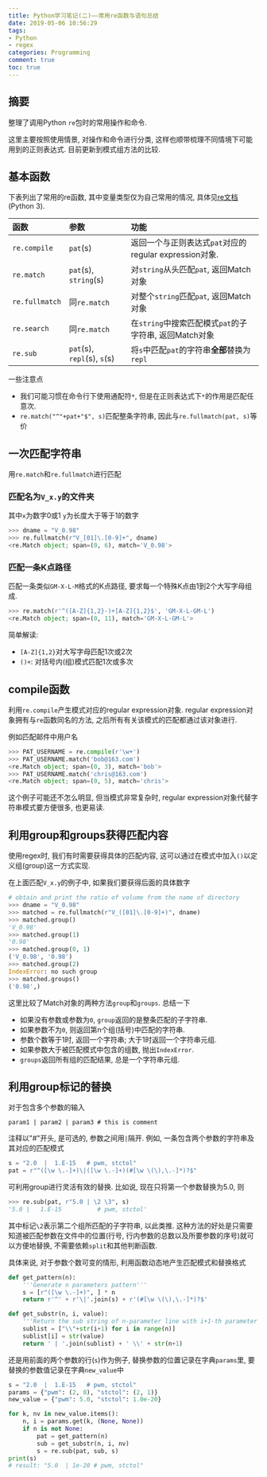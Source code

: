 ```yaml
---
title: Python学习笔记(二)——常用re函数与语句总结
date: 2019-05-06 10:56:29
tags:
- Python
- regex
categories: Programming
comment: true
toc: true
---
```


## 摘要

整理了调用Python `re`包时的常用操作和命令. <!--more-->

这里主要按照使用情景, 对操作和命令进行分类, 这样也顺带梳理不同情境下可能用到的正则表达式. 目前更新到模式组方法的比较.

## 基本函数

下表列出了常用的re函数, 其中变量类型仅为自己常用的情况, 具体见[re文档](https://docs.python.org/3/library/re.html)(Python 3).

| 函数           | 参数                        | 功能                                                   |
| :------------- | :-------------------------- | :----------------------------------------------------- |
| `re.compile`   | `pat`(s)                    | 返回一个与正则表达式`pat`对应的regular expression对象. |
| `re.match`     | `pat`(s), `string`(s)       | 对`string`从头匹配`pat`, 返回Match对象                 |
| `re.fullmatch` | 同`re.match`                | 对整个`string`匹配`pat`, 返回Match对象                 |
| `re.search`    | 同`re.match`                | 在`string`中搜索匹配模式`pat`的子字符串, 返回Match对象 |
| `re.sub`       | `pat`(s), `repl`(s), `s`(s) | 将`s`中匹配`pat`的字符串**全部**替换为`repl`           |

一些注意点

- 我们可能习惯在命令行下使用通配符`*`, 但是在正则表达式下`*`的作用是匹配任意次.
- `re.match("^"+pat+"$", s)`匹配整条字符串, 因此与`re.fullmatch(pat, s)`等价

## 一次匹配字符串

用`re.match`和`re.fullmatch`进行匹配

### 匹配名为`V_x.y`的文件夹

其中`x`为数字0或1 `y`为长度大于等于1的数字

```python
>>> dname = "V_0.98"
>>> re.fullmatch(r"V_[01]\.[0-9]+", dname)
<re.Match object; span=(0, 6), match='V_0.98'>
```

### 匹配一条K点路径

匹配一条类似`GM-X-L-M`格式的K点路径, 要求每一个特殊K点由1到2个大写字母组成.

```python
>>> re.match(r'^([A-Z]{1,2}-)+[A-Z]{1,2}$', 'GM-X-L-GM-L')
<re.Match object; span=(0, 11), match='GM-X-L-GM-L'>
```

简单解读:

- `[A-Z]{1,2}`对大写字母匹配1次或2次
- `()+`: 对括号内(组)模式匹配1次或多次

## compile函数

利用`re.compile`产生模式对应的regular expression对象. regular expression对象拥有与`re`函数同名的方法, 之后所有有关该模式的匹配都通过该对象进行.

例如匹配邮件中用户名

```python
>>> PAT_USERNAME = re.compile(r'\w+')
>>> PAT_USERNAME.match('bob@163.com')
<re.Match object; span=(0, 3), match='bob'>
>>> PAT_USERNAME.match('chris@163.com')
<re.Match object; span=(0, 5), match='chris'>
```

这个例子可能还不怎么明显, 但当模式非常复杂时, regular expression对象代替字符串模式要方便很多, 也更易读.

## 利用group和groups获得匹配内容

使用regex时, 我们有时需要获得具体的匹配内容, 这可以通过在模式中加入`()`以定义组(group)这一方式实现.

在上面匹配`V_x.y`的例子中, 如果我们要获得后面的具体数字

```python
# obtain and print the ratio of volume from the name of directory
>>> dname = "V_0.98"
>>> matched = re.fullmatch(r"V_([01]\.[0-9]+)", dname)
>>> matched.group()
'V_0.98'
>>> matched.group(1)
'0.98'
>>> matched.group(0, 1)
('V_0.98', '0.98')
>>> matched.group(2)
IndexError: no such group
>>> matched.groups()
('0.98',)
```

这里比较了Match对象的两种方法`group`和`groups`. 总结一下

- 如果没有参数或参数为`0`, `group`返回的是整条匹配的子字符串.
- 如果参数不为`0`, 则返回第n个组(括号)中匹配的字符串.
- 参数个数等于1时, 返回一个字符串; 大于1时返回一个字符串元组.
- 如果参数大于被匹配模式中包含的组数, 抛出`IndexError`.
- `groups`返回所有组的匹配结果, 总是一个字符串元组.

## 利用group标记的替换

对于包含多个参数的输入

```text
param1 | param2 | param3 # this is comment
```

注释以"#"开头, 是可选的, 参数之间用`|`隔开. 例如, 一条包含两个参数的字符串及其对应的匹配模式

```python
s = "2.0  |  1.E-15   # pwm, stctol"
pat = r"^([\w \.-]+)\|([\w \.-]+)(#[\w \(\),\.-]*)?$"
```

可利用group进行灵活有效的替换. 比如说, 现在只将第一个参数替换为5.0, 则

```python
>>> re.sub(pat, r"5.0 | \2 \3", s)
'5.0 |   1.E-15          # pwm, stctol'
```

其中标记`\2`表示第二个组所匹配的子字符串, 以此类推. 这种方法的好处是只需要知道被匹配参数在文件中的位置(行号, 行内参数的总数以及所要参数的序号)就可以方便地替换, 不需要依赖`split`和其他判断函数.

具体来说, 对于参数个数可变的情形, 利用函数动态地产生匹配模式和替换格式

```python
def get_pattern(n):
    '''Generate n parameters pattern'''
    s = [r"([\w \.-]+)", ] * n
    return r'^' + r'\|'.join(s) + r'(#[\w \(\),\.-]*)?$'

def get_substr(n, i, value):
    '''Return the sub string of n-parameter line with i+1-th parameter as value'''
    sublist = ["\\"+str(i+1) for i in range(n)]
    sublist[i] = str(value)
    return ' | '.join(sublist) + ' \\' + str(n+1)
```

还是用前面的两个参数的行(`s`)作为例子, 替换参数的位置记录在字典`params`里, 要替换的参数值记录在字典`new_value`中

```python
s = "2.0  |  1.E-15   # pwm, stctol"
params = {"pwm": (2, 0), "stctol": (2, 1)}
new_value = {"pwm": 5.0, "stctol": 1.0e-20}

for k, nv in new_value.items():
    n, i = params.get(k, (None, None))
    if n is not None:
        pat = get_pattern(n)
        sub = get_substr(n, i, nv)
        s = re.sub(pat, sub, s)
print(s)
# result: "5.0  | 1e-20 # pwm, stctol"
```
